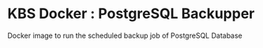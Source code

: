 # KBS Docker : PostgreSQL Backupper

Docker image to run the scheduled backup job of PostgreSQL Database
